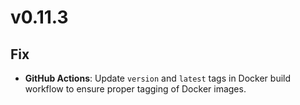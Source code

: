 # v0.11.3

## Fix

- **GitHub Actions**: Update `version` and `latest` tags in Docker build workflow to ensure proper tagging of Docker images.
